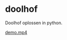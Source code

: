 # doolhof
Doolhof oplossen in python.

[demo.mp4](https://github.com/niekp/doolhof/blob/master/demo.mp4?raw=true)
